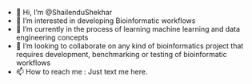 - 👋 Hi, I’m @ShailenduShekhar
- 👀 I’m interested in developing Bioinformatic workflows
- 🌱 I’m currently in the process of learning machine learning and data engineering concepts
- 💞️ I’m looking to collaborate on any kind of bioinformatics project that requires development, benchmarking or testing of bioinformatic workflows
- 📫 How to reach me : Just text me here.

<!---
ShailenduShekhar/ShailenduShekhar is a ✨ special ✨ repository because its `README.md` (this file) appears on your GitHub profile.
You can click the Preview link to take a look at your changes.
--->
